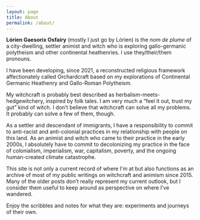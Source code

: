 ```yaml
---
layout: page
title: About
permalink: /about/
---
```


**Lórien Gaesorix Osfairy** (mostly I just go by Lórien) is the *nom de plume* of a city-dwelling, settler animist and witch who is exploring gallo-germanic polytheism and other continental heathenries. I use they/their/them pronouns.

I have been developing, since 2021, a reconstructed religious framework affectionately called Orchardcraft based on my explorations of Continental Germanic Heathenry and Gallo-Roman Polytheism.

My witchcraft is probably best described as herbalism-meets-hedgewitchery, inspired by folk tales. I am very much a “feel it out, trust my gut” kind of witch. I don’t believe that witchcraft can solve all my problems. It probably can solve a few of them, though.

As a settler and descendant of immigrants, I have a responsibility to commit to anti-racist and anti-colonial practices in my relationship with people on this land. As an animist and witch who came to their practice in the early 2000s, I absolutely have to commit to decolonizing my practice in the face of colonialism, imperialism, war, capitalism, poverty, and the ongoing human-created climate catastrophe.

This site is not only a current record of where I'm at but also functions as an archive of most of my public writings on witchcraft and animism since 2015. Many of the older posts don’t really represent my current outlook, but I consider them useful to keep around as perspective on where I’ve wandered.

Enjoy the scribbles and notes for what they are: experiments and journeys of their own.